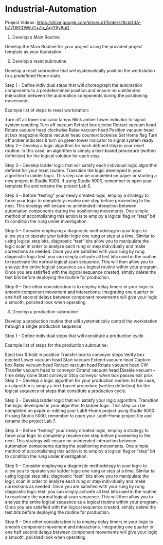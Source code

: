 # Industrial-Automation
Project Videos: https://drive.google.com/drive/u/1/folders/1tcbG4A-bZ7O6GDWiUCxZo_AgtYfly8qQ
1.  Develop a Main Routine

Develop the Main Routine for your project using the provided project template as your foundation

2.  Develop a reset subroutine

Develop a reset subroutine that will systematically position the workstation to a predefined Home state.

Step 1 - Define individual steps that will choreograph the automation components to a predetermined position and ensure no unintended interaction between the automation components during the positioning movements.

Example list of steps to reset workstation:

Turn off all tower indicator lamps
Blink amber tower indicator to signal system resetting
Turn off vacuum
Retract box ejector
Retract vacuum head
Rotate vacuum head clockwise
Raise vacuum head
Position vacuum head at box magazine
Rotate vacuum head counterclockwise
Set Home flag
Turn off amber indicator & turn on green tower indicator to signal system ready
Step 2 – Develop a logic algorithm for each defined step in your reset routine.  In this case, an algorithm is simply a text-based procedure (written definition) for the logical solution for each step.

Step 3 – Develop ladder logic that will satisfy each individual logic algorithm defined for your reset routine.  Transition the logic developed in your algorithm to ladder logic.  This step can be completed on paper or starting a new project in Studio 5000.  If using Studio 5000, remember to open your template file and rename the project Lab 6.

Step 4 – Before “testing” your newly created logic, employ a strategy to force your logic to completely resolve one step before proceeding to the next.  This strategy will ensure no unintended interaction between automation components during the positioning movements.  One simple method of accomplishing this action is to employ a logical flag or “step” bit to condition the rung under investigation.

Step 5 – Consider employing a diagnostic methodology in your logic to allow you to operate your ladder logic one rung or step at a time.  Similar to using logical step bits, diagnostic “test” bits allow you to manipulate the logic scan in order to analyze each rung or step individually and make corrections as needed.  Once you are satisfied with your rung by rung diagnostic logic test, you can simply activate all test bits used in the routine to reactivate the normal logical scan sequence.  This will then allow you to analyze the entire logical sequence as a logical routine within your program.  Once you are satisfied with the logical sequence created, simply delete the test bits before deploying the routine for production.

Step 6 – One other consideration is to employ delay timers in your logic to smooth component movement and interactions. Integrating one quarter or one half second delays between component movements will give your logic a smooth, polished look when operating.

3.  Develop a production subroutine

Develop a production routine that will systematically control the workstation through a single production sequence.

Step 1 - Define individual steps that will constitute a production cycle. 

Example list of steps for the production subroutine:

Eject box & hold in position
Transfer box to conveyor steps
Verify box ejected
Lower vacuum head
Start vacuum
Extend vacuum head
Capture box
Raise vacuum head
Retract vacuum head
Rotate vacuum head CW
Transfer vacuum head to conveyor
Extend vacuum head
Disable vacuum – time delay done
Start conveyor
Stop conveyor when box passes exit prox
Step 2 – Develop a logic algorithm for your production routine.  In this case, an algorithm is simply a text-based procedure (written definition) for the logical sequence of steps that constitute a production cycle.

Step 3 – Develop ladder logic that will satisfy your logic algorithm.  Transition the logic developed in your algorithm to ladder logic.  This step can be completed on paper or editing your Lab6-Home project using Studio 5000.  If using Studio 5000, remember to open your Lab6-Home project file and rename the project Lab 7.

Step 4 – Before “testing” your newly created logic, employ a strategy to force your logic to completely resolve one step before proceeding to the next.  This strategy will ensure no unintended interaction between automation components during the positioning movements.  One simple method of accomplishing this action is to employ a logical flag or “step” bit to condition the rung under investigation.

Step 5 – Consider employing a diagnostic methodology in your logic to allow you to operate your ladder logic one rung or step at a time.  Similar to using logical step bits, diagnostic “test” bits allow you to manipulate the logic scan in order to analyze each rung or step individually and make corrections as needed.  Once you are satisfied with your rung by rung diagnostic logic test, you can simply activate all test bits used in the routine to reactivate the normal logical scan sequence.  This will then allow you to analyze the entire logical sequence as a logical routine within your program.  Once you are satisfied with the logical sequence created, simply delete the test bits before deploying the routine for production.

Step 6 – One other consideration is to employ delay timers in your logic to smooth component movement and interactions.  Integrating one quarter or one half second delays between component movements will give your logic a smooth, polished look when operating.
